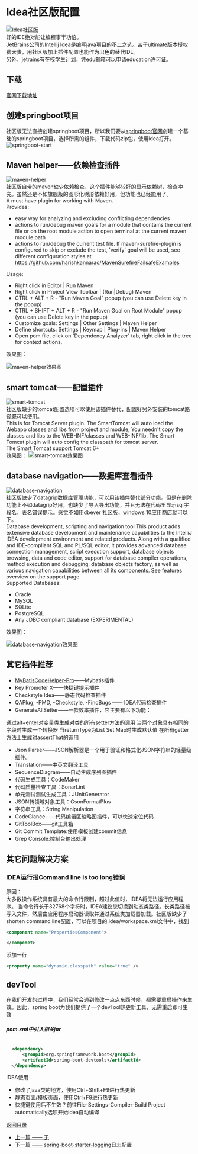 # Idea社区版配置
![Idea社区版](images/idea-community.png)  
好的IDE绝对能让编程事半功倍。  
JetBrains公司的Intellij Idea是编写java项目的不二之选。苦于ultimate版本授权费太贵，用社区版加上插件配置也能作为出色的替代IDE。  
另外，jetrains有在校学生计划，凭edu邮箱可以申请education许可证。

## 下载
[官网下载地址](https://www.jetbrains.com/idea/download)

## 创建springboot项目
社区版无法直接创建springboot项目，所以我们要从[springboot官网](https://start.spring.io/)创建一个基础的springboot项目，选择所需的组件，下载代码zip包，使用idea打开。  
![springboot-start](images/springboot-demo.png)

## Maven helper——依赖检查插件
![maven-helper](images/maven-helper.png)  
社区版自带的maven缺少依赖检查，这个插件能够较好的显示依赖树，检查冲突。虽然还是不如旗舰版的图形化树形依赖好用，但功能也已经能用了。  
A must have plugin for working with Maven.  
Provides: 

-   easy way for analyzing and excluding conflicting dependencies
-   actions to run/debug maven goals for a module that contains the current file or on the root module
action to open terminal at the current maven module path
-   actions to run/debug the current test file. If maven-surefire-plugin is configured to skip or exclude the test, 'verify' goal will be used, see different configuration styles at https://github.com/harishkannarao/MavenSurefireFailsafeExamples

Usage: 
-   Right click in Editor | Run Maven 
-   Right click in Project View Toolbar | (Run|Debug) Maven 
-   CTRL + ALT + R - "Run Maven Goal" popup (you can use Delete key in the popup) 
-   CTRL + SHIFT + ALT + R - "Run Maven Goal on Root Module" popup (you can use Delete key in the popup)  
-   Customize goals: Settings | Other Settings | Maven Helper 
-   Define shortcuts: Settings | Keymap | Plug-ins | Maven Helper  
-   Open pom file, click on 'Dependency Analyzer' tab, right click in the tree for context actions.  

效果图：  

![maven-helper效果图](images/maven-helper效果图.png)

## smart tomcat——配置插件  
![smart-tomcat](images/smart-tomcat.png)  
社区版缺少的tomcat配置选项可以使用该插件替代，配置好另外安装的tomcat路径既可以使用。  
This is for Tomcat Server plugin. The SmartTomcat will auto load the Webapp classes and libs from project and module, You needn't copy the classes and libs to the WEB-INF/classes and WEB-INF/lib. The Smart Tomcat plugin will auto config the classpath for tomcat server.  
The Smart Tomcat support Tomcat 6+  
效果图：
![smart-tomcat效果图](images/smart-tomcat效果图.png)

## database navigation——数据库查看插件
![database-navigation](images/database-navigation.png)  
社区版缺少了datagrip数据库管理功能，可以用该插件替代部分功能。但是在删除功能上不如datagrip好用，也缺少了导入导出功能，并且无法在代码里显示sql字段名，表名错误提示。感觉不如用dbever 社区版，windows 10应用商店就可以下。  
Database development, scripting and navigation tool This product adds extensive database development and maintenance capabilities to the IntelliJ IDEA development environment and related products. Along with a qualified and IDE-compliant SQL and PL/SQL editor, it provides advanced database connection management, script execution support, database objects browsing, data and code editor, support for database compiler operations, method execution and debugging, database objects factory, as well as various navigation capabilities between all its components. See features overview on the support page.  
Supported Databases:

-   Oracle
-   MySQL
-   SQLite
-   PostgreSQL
-   Any JDBC compliant database (EXPERIMENTAL)  

效果图：  

![database-navigation效果图](images/database-navigation效果图.png)
## 其它插件推荐
- [MyBatisCodeHelper-Pro](https://github.com/gejun123456/MyBatisCodeHelper-Pro)——Mybatis插件
- Key Promoter X——快捷键提示插件  
- Checkstyle Idea——静态代码检查插件  
- QAPlug, -PMD, -Checkstyle, -FindBugs —— IDEA代码检查插件
- GenerateAllSetter——一款效率插件，它主要有以下功能： 

通过alt+enter对变量类生成对类的所有setter方法的调用
当两个对象具有相同的字段时生成一个转换器
当returnType为List Set Map时生成默认值
在所有getter方法上生成对assertThat的调用

- Json Parser——JSON解析器是一个用于验证和格式化JSON字符串的轻量级插件。
- Translation——中英文翻译工具
- SequenceDiagram——自动生成序列图插件
- 代码生成工具：CodeMaker
- 代码质量检查工具：SonarLint
- 单元测试测试生成工具：JUnitGenerator
- JSON转领域对象工具：GsonFormatPlus
- 字符串工具：String Manipulation
- CodeGlance——代码编辑区缩略图插件，可以快速定位代码
- GitToolBox——git工具箱
- Git Commit Template:使用模板创建commit信息
- Grep Console:控制台输出处理

## 其它问题解决方案
### IDEA运行报Command line is too long错误
原因：  
大多数操作系统具有最大的命令行限制，超过此值时，IDEA将无法运行应用程序。
当命令行长于32768个字符时，IDEA建议您切换到动态类路径。长类路径被写入文件，然后由应用程序启动器读取并通过系统类加载器加载。社区版缺少了shorten command line配置，可以在项目的.idea/workspace.xml文件中，找到  
```xml
<component name="PropertiesComponent">  

</componet>
```
添加一行  
```xml
<property name="dynamic.classpath" value="true" />
```

## devTool

在我们开发的过程中，我们经常会遇到修改一点点东西时候，都需要重启操作来生效。因此，spring boot为我们提供了一个devTool热更新工具，无需重启即可生效

##### pom.xml中引入相关jar

```xml

  <dependency>
      <groupId>org.springframework.boot</groupId>
      <artifactId>spring-boot-devtools</artifactId>
  </dependency>

```

IDEA使用：

- 修改了java类的地方，使用Ctrl+Shift+F9进行热更新
- 静态页面/模板页面，使用Ctrl+F9进行热更新
- 快捷键使用后不生效？前往File-Settings-Compiler-Build Project automatically选项开始idea自动编译



[返回目录](https://zph-programmer.github.io)

* [上一篇 —— 无]()
* [下一篇 —— spring-boot-starter-logging日志配置](02-spring-boot-starter-logging日志配置.md)